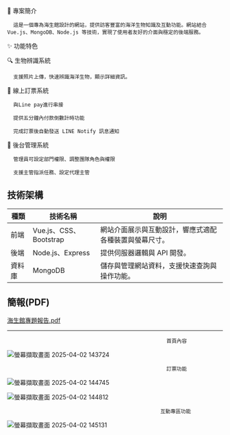 📜 專案簡介

      這是一個專為海生館設計的網站，提供訪客豐富的海洋生物知識及互動功能。網站結合 Vue.js、MongoDB、Node.js 等技術，實現了使用者友好的介面與穩定的後端服務。

✨ 功能特色

🔍 生物辨識系統

      支援照片上傳，快速辨識海洋生物，顯示詳細資訊。

🎫 線上訂票系統

      與Line pay進行串接

      提供五分鐘內付款倒數計時功能

      完成訂票後自動發送 LINE Notify 訊息通知

🔧 後台管理系統

      管理員可設定部門權限、調整團隊角色與權限

      支援主管指派任務、設定代理主管

## 技術架構  
| 種類      | 技術名稱                   | 說明                                                                      |
|-----------|----------------------------|---------------------------------------------------------------------------|
| 前端      | Vue.js、CSS、Bootstrap     | 網站介面展示與互動設計，響應式適配各種裝置與螢幕尺寸。                     |
| 後端      | Node.js、Express           | 提供伺服器邏輯與 API 開發。                                               |
| 資料庫    | MongoDB                    | 儲存與管理網站資料，支援快速查詢與操作功能。                              |

## 簡報(PDF)  
[海生館專題報告.pdf](https://github.com/user-attachments/files/19564323/default.pdf)



-------------------------------------------------------------------------------------------------------------

                                                        首頁內容
![螢幕擷取畫面 2025-04-02 143724](https://github.com/user-attachments/assets/6fd5edf2-01bc-41ae-8d55-e573b8429aa6)

                                                        訂票功能

![螢幕擷取畫面 2025-04-02 144745](https://github.com/user-attachments/assets/5c5f8a96-8f3a-4fe3-979e-5bf373f2aa9f)

![螢幕擷取畫面 2025-04-02 144812](https://github.com/user-attachments/assets/f38f3d14-6629-4425-bf3b-b81b93e871b2)

                                                      互動專區功能
![螢幕擷取畫面 2025-04-02 145131](https://github.com/user-attachments/assets/6d19cf50-ecd9-4147-baa1-5a1c37f335c8)


